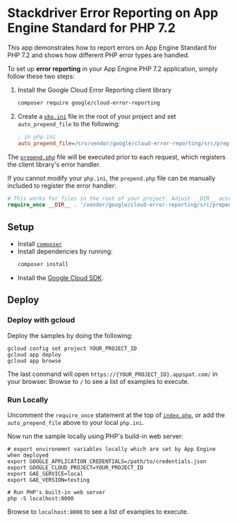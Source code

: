 # Stackdriver Error Reporting on App Engine Standard for PHP 7.2

This app demonstrates how to report errors on App Engine Standard for PHP 7.2
and shows how different PHP error types are handled.

To set up **error reporting** in your App Engine PHP 7.2 application, simply follow
these two steps:

1. Install the Google Cloud Error Reporting client library
   ```sh
   composer require google/cloud-error-reporting
   ```
1. Create a [`php.ini`](php.ini) file in the root of your project and set
   `auto_prepend_file` to the following:
    ```ini
    ; in php.ini
    auto_prepend_file=/srv/vendor/google/cloud-error-reporting/src/prepend.php
    ```

The [`prepend.php`][prepend] file will be executed prior to each request, which
registers the client library's error handler.

[prepend]: https://github.com/GoogleCloudPlatform/google-cloud-php-errorreporting/blob/master/src/prepend.php

If you cannot modify your `php.ini`, the `prepend.php` file can be manually
included to register the error handler:

```php
# This works for files in the root of your project. Adjust __DIR__ accordingly.
require_once __DIR__ . '/vendor/google/cloud-error-reporting/src/prepend.php';
```

## Setup

- Install [`composer`](https://getcomposer.org)
- Install dependencies by running:
    ```sh
    composer install
    ```
- Install the [Google Cloud SDK](https://developers.google.com/cloud/sdk/).

## Deploy

### Deploy with gcloud

Deploy the samples by doing the following:

```
gcloud config set project YOUR_PROJECT_ID
gcloud app deploy
gcloud app browse
```

The last command will open `https://{YOUR_PROJECT_ID}.appspot.com/`
in your browser. Browse to `/` to see a list of examples to execute.

### Run Locally

Uncomment the `require_once` statement at the top of [`index.php`](index.php),
or add the `auto_prepend_file` above to your local `php.ini`.

Now run the sample locally using PHP's build-in web server:

```
# export environemnt variables locally which are set by App Engine when deployed
export GOOGLE_APPLICATION_CREDENTIALS=/path/to/credentials.json
export GOOGLE_CLOUD_PROJECT=YOUR_PROJECT_ID
export GAE_SERVICE=local
export GAE_VERSION=testing

# Run PHP's built-in web server
php -S localhost:8000
```

Browse to `localhost:8000` to see a list of examples to execute.
